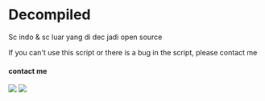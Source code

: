 # Decompiled
Sc indo & sc luar yang di dec jadi open source

If you can't use this script or there is a bug in the script, please contact me
#### contact me
[![](https://img.shields.io/badge/Github-black?logo=Github&logoColor=black&labelColor=white)](https://www.github.com/4se1L)
[![](https://img.shields.io/badge/Whatsapp-CHAT-red?logo=Whatsapp&logoColor=Brightgreen&labelColor=white)](https://wa.me/?text=Asalamualaikum+bang)
#
